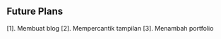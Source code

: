 
Future Plans
------------------

[1]. Membuat blog
[2]. Mempercantik tampilan
[3]. Menambah portfolio


